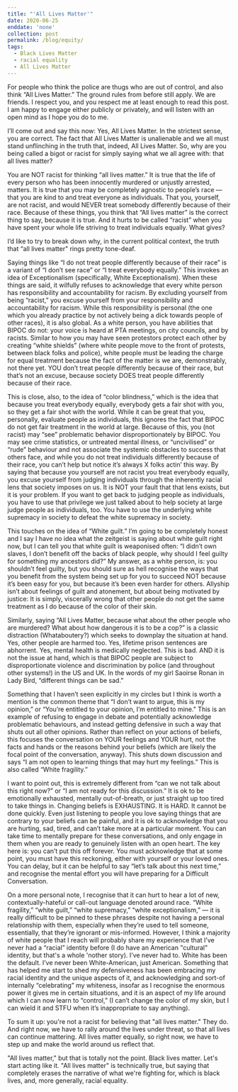 ```yaml
---
title: "'All Lives Matter'"
date: 2020-06-25
enddate: 'none'
collection: post
permalink: /blog/equity/
tags:
  - Black Lives Matter
  - racial equality
  - All Lives Matter
---
```


For people who think the police are thugs who are out of control, and also think “All Lives Matter.”
The ground rules from before still apply. We are friends. I respect you, and you respect me at least enough to read this post. I am happy to engage either publicly or privately, and will listen with an open mind as I hope you do to me.

I’ll come out and say this now: Yes, All Lives Matter. In the strictest sense, you are correct. The fact that All Lives Matter is unalienable and we all must stand unflinching in the truth that, indeed, All Lives Matter. So, why are you being called a bigot or racist for simply saying what we all agree with: that all lives matter?

You are NOT racist for thinking “all lives matter.” It is true that the life of every person who has been innocently murdered or unjustly arrested, matters. It is true that you may be completely agnostic to people’s race — that you are kind to and treat everyone as individuals. That you, yourself, are not racist, and would NEVER treat somebody differently because of their race. Because of these things, you think that “All lives matter” is the correct thing to say, because it is true. And it hurts to be called “racist” when you have spent your whole life striving to treat individuals equally. What gives?

I’d like to try to break down why, in the current political context, the truth that “all lives matter" rings pretty tone-deaf.

Saying things like “I do not treat people differently because of their race” is a variant of “I don’t see race” or “I treat everybody equally.” This invokes an idea of Exceptionalism (specifically, White Exceptionalism). When these things are said, it wilfully refuses to acknowledge that every white person has responsibility and accountability for racism. By excluding yourself from being “racist,” you excuse yourself from your responsibility and accountability for racism. While this responsibility is personal (the one which you already practice by not actively being a dick towards people of other races), it is also global. As a white person, you have abilities that BIPOC do not: your voice is heard at PTA meetings, on city councils, and by racists. Similar to how you may have seen protestors protect each other by creating “white shields” (where white people move to the front of protests, between black folks and police), white people must be leading the charge for equal treatment because the fact of the matter is we are, demonstrably, not there yet. YOU don’t treat people differently because of their race, but that’s not an excuse, because society DOES treat people differently because of their race.

This is close, also, to the idea of “color blindness,” which is the idea that because you treat everybody equally, everybody gets a fair shot with you, so they get a fair shot with the world. While it can be great that you, personally, evaluate people as individuals, this ignores the fact that BIPOC do not get fair treatment in the world at large. Because of this, you (not racist) may “see” problematic behavior disproportionately by BIPOC. You may see crime statistics, or untreated mental illness, or “uncivilised” or “rude” behaviour and not associate the systemic obstacles to success that others face, and while you do not treat individuals differently because of their race, you can’t help but notice it’s always X folks actin’ this way. By saying that because you yourself are not racist you treat everybody equally, you excuse yourself from judging individuals through the inherently racial lens that society imposes on us. It is NOT your fault that that lens exists, but it is your problem. If you want to get back to judging people as individuals, you have to use that privilege we just talked about to help society at large judge people as individuals, too. You have to use the underlying white supremacy in society to defeat the white supremacy in society.

This touches on the idea of “White guilt.” I’m going to be completely honest and I say I have no idea what the zeitgeist is saying about white guilt right now, but I can tell you that white guilt is weaponised often: “I didn’t own slaves, I don’t benefit off the backs of black people, why should I feel guilty for something my ancestors did?” My answer, as a white person, is: you shouldn’t feel guilty, but you should sure as hell recognise the ways that you benefit from the system being set up for you to succeed NOT because it’s been easy for you, but because it’s been even harder for others. Allyship isn’t about feelings of guilt and atonement, but about being motivated by justice: It is simply, viscerally wrong that other people do not get the same treatment as I do because of the color of their skin.

Similarly, saying “All Lives Matter, because what about the other people who are murdered? What about how dangerous it is to be a cop?” is a classic distraction (Whataboutery?) which seeks to downplay the situation at hand. Yes, other people are harmed too. Yes, lifetime prison sentences are abhorrent. Yes, mental health is medically neglected. This is bad. AND it is not the issue at hand, which is that BIPOC people are subject to disproportionate violence and discrimination by police (and throughout other systems!) in the US and UK.  In the words of my girl Saoirse Ronan in Lady Bird, “different things can be sad.”

Something that I haven’t seen explicitly in my circles but I think is worth a mention is the common theme that “I don’t want to argue, this is my opinion,” or “You’re entitled to your opinion, I’m entitled to mine." This is an example of refusing to engage in debate and potentially acknowledge problematic behaviours, and instead getting defensive in such a way that shuts out all other opinions. Rather than reflect on your actions of beliefs, this focuses the conversation on YOUR feelings and YOUR hurt, not the facts and hands or the reasons behind your beliefs (which are likely the focal point of the conversation, anyway). This shuts down discussion and says “I am not open to learning things that may hurt my feelings.” This is also called “White fragility.”

I want to point out, this is extremely different from “can we not talk about this right now?” or “I am not ready for this discussion.” It is ok to be emotionally exhausted, mentally out-of-breath, or just straight up too tired to take things in. Changing beliefs is EXHAUSTING. It is HARD. It cannot be done quickly. Even just listening to people you love saying things that are contrary to your beliefs can be painful, and it is ok to acknowledge that you are hurting, sad, tired, and can’t take more at a particular moment. You can take time to mentally prepare for these conversations, and only engage in them when you are ready to genuinely listen with an open heart. The key here is: you can’t put this off forever. You must acknowledge that at some point, you must have this reckoning, either with yourself or your loved ones. You can delay, but it can be helpful to say “let’s talk about this next time,” and recognise the mental effort you will have preparing for a Difficult Conversation.

On a more personal note, I recognise that it can hurt to hear a lot of new, contextually-hateful or call-out language denoted around race. “White fragility,” “white guilt,” “white supremacy,” “white exceptionalism,” — it is really difficult to be pinned to these phrases despite not having a personal relationship with them, especially when they’re used to tell someone, essentially, that they’re ignorant or mis-informed. However, I think a majority of white people that I reach will probably share my experience that I’ve never had a “racial” identity before (I do have an American "cultural" identity, but that's a whole 'nother story). I’ve never had to. White has been the default. I’ve never been White-American, just American. Something that has helped me start to shed my defensiveness has been embracing my racial identity and the unique aspects of it, and acknowledging and sort-of internally “celebrating” my whiteness, insofar as I recognise the enormous power it gives me in certain situations, and it is an aspect of my life around which I can now learn to “control,” (I can’t change the color of my skin, but I can wield it and STFU when it’s inappropriate to say anything).

To sum it up: you're not a racist for believing that "all lives matter." They do. And right now, we have to rally around the lives under threat, so that all lives can continue mattering. All lives matter equally, so right now, we have to step up and make the world around us reflect that.

"All lives matter," but that is totally not the point. Black lives matter. Let's start acting like it. "All lives matter" is technically true, but saying that completely erases the narrative of what we're fighting for, which is black lives, and, more generally, racial equality.
